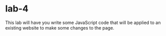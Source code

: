 # lab-4
This lab will have you write some JavaScript code that will be applied to an existing website to make some changes to the page.
